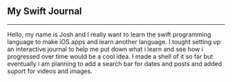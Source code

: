 ## My Swift Journal <br>
<hr>
Hello, my name is Josh and I really want to learn the swift programming language to make iOS apps and learn another language. I tought setting up an interactive journal to help me put down what i learn and see how i progressed over time would be a cool idea. I made a shell of it so far but eventually i am planning to add a search bar for dates and posts and added suport for videos and images.
